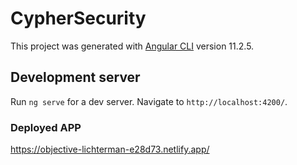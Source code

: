 # CypherSecurity

This project was generated with [Angular CLI](https://github.com/angular/angular-cli) version 11.2.5.

## Development server

Run `ng serve` for a dev server. Navigate to `http://localhost:4200/`.

### Deployed APP
https://objective-lichterman-e28d73.netlify.app/
